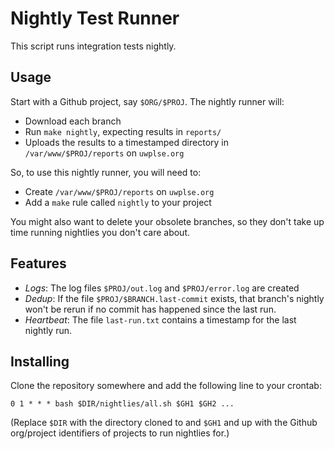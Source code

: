 Nightly Test Runner
===================

This script runs integration tests nightly.

## Usage

Start with a Github project, say `$ORG/$PROJ`. The nightly runner will:

+ Download each branch
+ Run `make nightly`, expecting results in `reports/`
+ Uploads the results to a timestamped directory in
  `/var/www/$PROJ/reports` on `uwplse.org`

So, to use this nightly runner, you will need to:

+ Create `/var/www/$PROJ/reports` on `uwplse.org`
+ Add a `make` rule called `nightly` to your project

You might also want to delete your obsolete branches, so they don't
take up time running nightlies you don't care about.

## Features

+ *Logs*: The log files `$PROJ/out.log` and `$PROJ/error.log` are created
+ *Dedup*: If the file `$PROJ/$BRANCH.last-commit` exists, that
  branch's nightly won't be rerun if no commit has happened since the
  last run.
+ *Heartbeat*: The file `last-run.txt` contains a timestamp for the
  last nightly run.

## Installing

Clone the repository somewhere and add the following line to your
crontab:

    0 1 * * * bash $DIR/nightlies/all.sh $GH1 $GH2 ...

(Replace `$DIR` with the directory cloned to and `$GH1` and up with
the Github org/project identifiers of projects to run nightlies for.)
